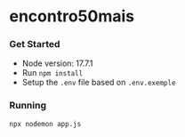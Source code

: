 # encontro50mais

### Get Started
- Node version: 17.7.1
- Run `npm install`
- Setup the `.env` file based on `.env.exemple`

### Running
`npx nodemon app.js`
